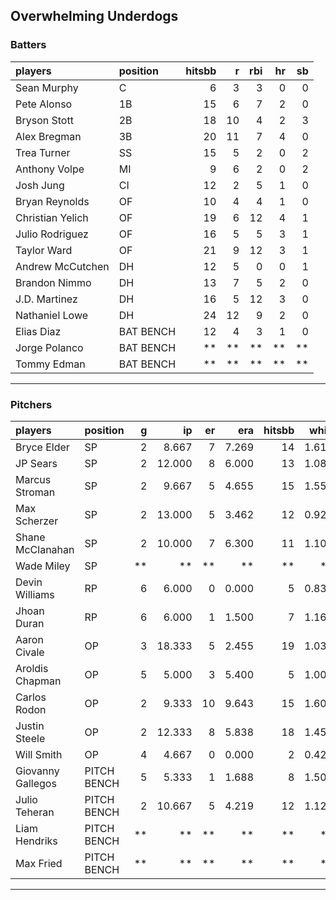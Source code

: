 ## Overwhelming Underdogs

### Batters

 
|players          |position  | hitsbb|  r| rbi| hr| sb| 
|:----------------|:---------|------:|--:|---:|--:|--:| 
|Sean Murphy      |C         |      6|  3|   3|  0|  0| 
|Pete Alonso      |1B        |     15|  6|   7|  2|  0| 
|Bryson Stott     |2B        |     18| 10|   4|  2|  3| 
|Alex Bregman     |3B        |     20| 11|   7|  4|  0| 
|Trea Turner      |SS        |     15|  5|   2|  0|  2| 
|Anthony Volpe    |MI        |      9|  6|   2|  0|  2| 
|Josh Jung        |CI        |     12|  2|   5|  1|  0| 
|Bryan Reynolds   |OF        |     10|  4|   4|  1|  0| 
|Christian Yelich |OF        |     19|  6|  12|  4|  1| 
|Julio Rodriguez  |OF        |     16|  5|   5|  3|  1| 
|Taylor Ward      |OF        |     21|  9|  12|  3|  1| 
|Andrew McCutchen |DH        |     12|  5|   0|  0|  1| 
|Brandon Nimmo    |DH        |     13|  7|   5|  2|  0| 
|J.D. Martinez    |DH        |     16|  5|  12|  3|  0| 
|Nathaniel Lowe   |DH        |     24| 12|   9|  2|  0| 
|Elias Diaz       |BAT BENCH |     12|  4|   3|  1|  0| 
|Jorge Polanco    |BAT BENCH |     **| **|  **| **| **| 
|Tommy Edman      |BAT BENCH |     **| **|  **| **| **| 

* * *

### Pitchers

 
|players           |position    |  g|     ip| er|   era| hitsbb|  whip| so|  w| sv| 
|:-----------------|:-----------|--:|------:|--:|-----:|------:|-----:|--:|--:|--:| 
|Bryce Elder       |SP          |  2|  8.667|  7| 7.269|     14| 1.615|  6|  0|  0| 
|JP Sears          |SP          |  2| 12.000|  8| 6.000|     13| 1.083|  8|  0|  0| 
|Marcus Stroman    |SP          |  2|  9.667|  5| 4.655|     15| 1.552|  7|  1|  0| 
|Max Scherzer      |SP          |  2| 13.000|  5| 3.462|     12| 0.923| 13|  0|  0| 
|Shane McClanahan  |SP          |  2| 10.000|  7| 6.300|     11| 1.100| 11|  0|  0| 
|Wade Miley        |SP          | **|     **| **|    **|     **|    **| **| **| **| 
|Devin Williams    |RP          |  6|  6.000|  0| 0.000|      5| 0.833| 12|  1|  5| 
|Jhoan Duran       |RP          |  6|  6.000|  1| 1.500|      7| 1.167|  9|  0|  5| 
|Aaron Civale      |OP          |  3| 18.333|  5| 2.455|     19| 1.036| 10|  1|  0| 
|Aroldis Chapman   |OP          |  5|  5.000|  3| 5.400|      5| 1.000| 10|  1|  1| 
|Carlos Rodon      |OP          |  2|  9.333| 10| 9.643|     15| 1.607|  9|  0|  0| 
|Justin Steele     |OP          |  2| 12.333|  8| 5.838|     18| 1.459| 15|  1|  0| 
|Will Smith        |OP          |  4|  4.667|  0| 0.000|      2| 0.429|  3|  0|  2| 
|Giovanny Gallegos |PITCH BENCH |  5|  5.333|  1| 1.688|      8| 1.500|  5|  1|  0| 
|Julio Teheran     |PITCH BENCH |  2| 10.667|  5| 4.219|     12| 1.125|  8|  0|  0| 
|Liam Hendriks     |PITCH BENCH | **|     **| **|    **|     **|    **| **| **| **| 
|Max Fried         |PITCH BENCH | **|     **| **|    **|     **|    **| **| **| **| 


* * *


